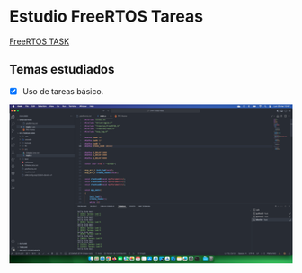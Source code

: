 # Estudio FreeRTOS Tareas

[FreeRTOS TASK](https://www.youtube.com/watch?v=Vus7HE3wc6A&list=PL-Hb9zZP9qC65SpXHnTAO0-qV6x5JxCMJ&index=10)

## Temas estudiados

- [x] Uso de tareas básico. 


<div style="text-align: center;">

![](docs/result.png)

</div>
